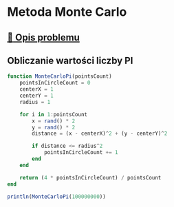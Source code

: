 # Metoda Monte Carlo

## [:link: Opis problemu](../../../../algorithms/numerical-methods/monte-carlo.md)

## Obliczanie wartości liczby PI

```julia linenums="1"
function MonteCarloPi(pointsCount)
    pointsInCircleCount = 0
    centerX = 1
    centerY = 1
    radius = 1

    for i in 1:pointsCount
        x = rand() * 2
        y = rand() * 2
        distance = (x - centerX)^2 + (y - centerY)^2

        if distance <= radius^2
            pointsInCircleCount += 1
        end
    end

    return (4 * pointsInCircleCount) / pointsCount
end

println(MonteCarloPi(100000000))
```
